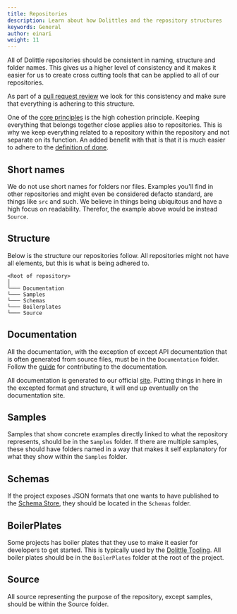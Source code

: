 ```yaml
---
title: Repositories
description: Learn about how Dolittles and the repository structures
keywords: General
author: einari
weight: 11
---
```


All of Dolittle repositories should be consistent in naming, structure and folder names.
This gives us a higher level of consistency and it makes it easier for us to create
cross cutting tools that can be applied to all of our repositories.

As part of a [pull request review](./pull_requests.md) we look for this consistency and
make sure that everything is adhering to this structure.

One of the [core principles](./core_principles.md) is the high cohestion principle.
Keeping everything that belongs together close applies also to repositories. This is
why we keep everything related to a repository within the repository and not separate
on its function. An added benefit with that is that it is much easier to adhere to the
[definition of done](./definition_of_done.md).

## Short names

We do not use short names for folders nor files. Examples you'll find in other repositories
and might even be considered defacto standard, are things like `src` and such. 
We believe in things being ubiquitous and have a high focus on readability. Therefor, the
example above would be instead `Source`. 

## Structure

Below is the structure our repositories follow. All repositories might not have all elements,
but this is what is being adhered to.

```text
<Root of repository>
│
└─── Documentation
└─── Samples
└─── Schemas
└─── Boilerplates
└─── Source
```

## Documentation

All the documentation, with the exception of except API documentation that is often generated
from source files, must be in the `Documentation` folder. Follow the 
[guide](/contributing/documentation) for contributing to the documentation.

All documentation is generated to our official [site](https://dolittle.io).
Putting things in here in the excepted format and structure, it will end up eventually
on the documentation site.

## Samples

Samples that show concrete examples directly linked to what the repository represents,
should be in the `Samples` folder. If there are multiple samples, these should have
folders named in a way that makes it self explanatory for what they show within the `Samples`
folder.

## Schemas

If the project exposes JSON formats that one wants to have published to the [Schema Store](http://schemastore.org/json/),
they should be located in the `Schemas` folder.

## BoilerPlates

Some projects has boiler plates that they use to make it easier for developers to get started.
This is typically used by the [Dolittle Tooling](https://github.com/dolittle-tools).
All boiler plates should be in the `BoilerPlates` folder at the root of the project.

## Source

All source representing the purpose of the repository, except samples, should be
within the Source folder.
